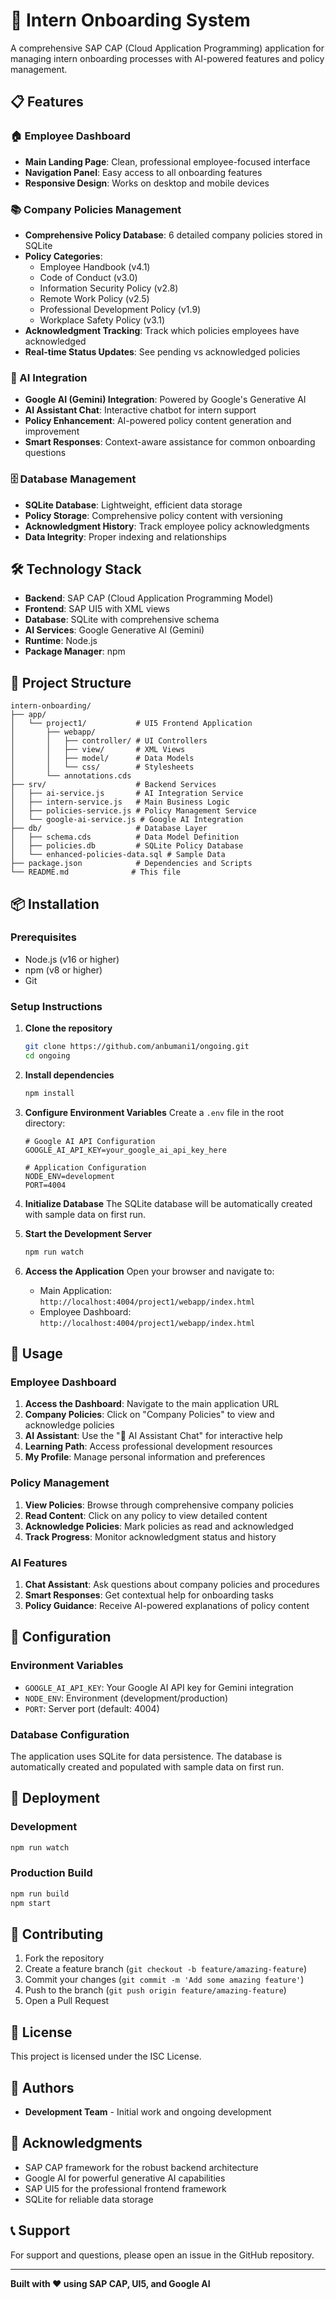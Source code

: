 # 🚀 Intern Onboarding System

A comprehensive SAP CAP (Cloud Application Programming) application for managing intern onboarding processes with AI-powered features and policy management.

## 📋 Features

### 🏠 Employee Dashboard
- **Main Landing Page**: Clean, professional employee-focused interface
- **Navigation Panel**: Easy access to all onboarding features
- **Responsive Design**: Works on desktop and mobile devices

### 📚 Company Policies Management
- **Comprehensive Policy Database**: 6 detailed company policies stored in SQLite
- **Policy Categories**:
  - Employee Handbook (v4.1)
  - Code of Conduct (v3.0)
  - Information Security Policy (v2.8)
  - Remote Work Policy (v2.5)
  - Professional Development Policy (v1.9)
  - Workplace Safety Policy (v3.1)
- **Acknowledgment Tracking**: Track which policies employees have acknowledged
- **Real-time Status Updates**: See pending vs acknowledged policies

### 🤖 AI Integration
- **Google AI (Gemini) Integration**: Powered by Google's Generative AI
- **AI Assistant Chat**: Interactive chatbot for intern support
- **Policy Enhancement**: AI-powered policy content generation and improvement
- **Smart Responses**: Context-aware assistance for common onboarding questions

### 🗄️ Database Management
- **SQLite Database**: Lightweight, efficient data storage
- **Policy Storage**: Comprehensive policy content with versioning
- **Acknowledgment History**: Track employee policy acknowledgments
- **Data Integrity**: Proper indexing and relationships

## 🛠️ Technology Stack

- **Backend**: SAP CAP (Cloud Application Programming Model)
- **Frontend**: SAP UI5 with XML views
- **Database**: SQLite with comprehensive schema
- **AI Services**: Google Generative AI (Gemini)
- **Runtime**: Node.js
- **Package Manager**: npm

## 📁 Project Structure

```
intern-onboarding/
├── app/
│   └── project1/           # UI5 Frontend Application
│       ├── webapp/
│       │   ├── controller/ # UI Controllers
│       │   ├── view/       # XML Views
│       │   ├── model/      # Data Models
│       │   └── css/        # Stylesheets
│       └── annotations.cds
├── srv/                    # Backend Services
│   ├── ai-service.js       # AI Integration Service
│   ├── intern-service.js   # Main Business Logic
│   ├── policies-service.js # Policy Management Service
│   └── google-ai-service.js # Google AI Integration
├── db/                     # Database Layer
│   ├── schema.cds          # Data Model Definition
│   ├── policies.db         # SQLite Policy Database
│   └── enhanced-policies-data.sql # Sample Data
├── package.json            # Dependencies and Scripts
└── README.md              # This file
```

## 📦 Installation

### Prerequisites
- Node.js (v16 or higher)
- npm (v8 or higher)
- Git

### Setup Instructions

1. **Clone the repository**
   ```bash
   git clone https://github.com/anbumani1/ongoing.git
   cd ongoing
   ```

2. **Install dependencies**
   ```bash
   npm install
   ```

3. **Configure Environment Variables**
   Create a `.env` file in the root directory:
   ```env
   # Google AI API Configuration
   GOOGLE_AI_API_KEY=your_google_ai_api_key_here

   # Application Configuration
   NODE_ENV=development
   PORT=4004
   ```

4. **Initialize Database**
   The SQLite database will be automatically created with sample data on first run.

5. **Start the Development Server**
   ```bash
   npm run watch
   ```

6. **Access the Application**
   Open your browser and navigate to:
   - Main Application: `http://localhost:4004/project1/webapp/index.html`
   - Employee Dashboard: `http://localhost:4004/project1/webapp/index.html`

## 🎯 Usage

### Employee Dashboard
1. **Access the Dashboard**: Navigate to the main application URL
2. **Company Policies**: Click on "Company Policies" to view and acknowledge policies
3. **AI Assistant**: Use the "🤖 AI Assistant Chat" for interactive help
4. **Learning Path**: Access professional development resources
5. **My Profile**: Manage personal information and preferences

### Policy Management
1. **View Policies**: Browse through comprehensive company policies
2. **Read Content**: Click on any policy to view detailed content
3. **Acknowledge Policies**: Mark policies as read and acknowledged
4. **Track Progress**: Monitor acknowledgment status and history

### AI Features
1. **Chat Assistant**: Ask questions about company policies and procedures
2. **Smart Responses**: Get contextual help for onboarding tasks
3. **Policy Guidance**: Receive AI-powered explanations of policy content

## 🔧 Configuration

### Environment Variables
- `GOOGLE_AI_API_KEY`: Your Google AI API key for Gemini integration
- `NODE_ENV`: Environment (development/production)
- `PORT`: Server port (default: 4004)

### Database Configuration
The application uses SQLite for data persistence. The database is automatically created and populated with sample data on first run.

## 🚀 Deployment

### Development
```bash
npm run watch
```

### Production Build
```bash
npm run build
npm start
```

## 🤝 Contributing

1. Fork the repository
2. Create a feature branch (`git checkout -b feature/amazing-feature`)
3. Commit your changes (`git commit -m 'Add some amazing feature'`)
4. Push to the branch (`git push origin feature/amazing-feature`)
5. Open a Pull Request

## 📄 License

This project is licensed under the ISC License.

## 👥 Authors

- **Development Team** - Initial work and ongoing development

## 🙏 Acknowledgments

- SAP CAP framework for the robust backend architecture
- Google AI for powerful generative AI capabilities
- SAP UI5 for the professional frontend framework
- SQLite for reliable data storage

## 📞 Support

For support and questions, please open an issue in the GitHub repository.

---

**Built with ❤️ using SAP CAP, UI5, and Google AI**
